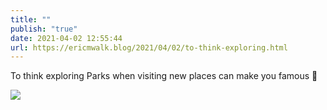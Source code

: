 ```yaml
---
title: ""
publish: "true"
date: 2021-04-02 12:55:44
url: https://ericmwalk.blog/2021/04/02/to-think-exploring.html
---
```


To think exploring Parks when visiting new places can make you famous 🤣

![](https://ericmwalk.blog/uploads/2021/ddac9cc400.jpg)